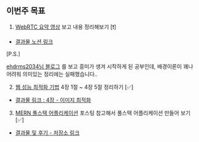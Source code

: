 ## 이번주 목표

1. [WebRTC 요약 영상](https://www.youtube.com/watch?v=FExZvpVvYxA) 보고 내용 정리해보기 [❗]

- [결과물 노션 링크](https://www.notion.so/chamming2/WebRTC-5b246db07eb5431f8d26eca97318b2c1)

[P.S.]

[ehdrms2034님 블로그](https://velog.io/@ehdrms2034/WebRTC-%EC%9B%B9%EB%B8%8C%EB%9D%BC%EC%9A%B0%EC%A0%80%EB%A1%9C-%ED%99%94%EC%83%81-%EC%B1%84%ED%8C%85%EC%9D%84-%EB%A7%8C%EB%93%A4-%EC%88%98-%EC%9E%88%EB%8B%A4%EA%B3%A0) 를 보고 흥미가 생겨 시작하게 된 공부인데, 배경이론이 꽤나 어려워 의미있는 정리에는 실패했습니다..

2. [웹 성능 최적화 기법](http://www.kyobobook.co.kr/product/detailViewKor.laf?ejkGb=KOR&mallGb=KOR&barcode=9791186710609&orderClick=LAG&Kc=) 4장 1절 ~ 4장 5절 정리하기 [✅]

- [결과물 링크 : 4장 - 이미지 최적화](https://www.notion.so/chamming2/4-50ae46acc80c4eeaa7a2a19c4af7afbe)

3. [MERN 풀스택 어플리케이션](https://medium.com/swlh/how-to-create-your-first-mern-mongodb-express-js-react-js-and-node-js-stack-7e8b20463e66) 포스팅 참고해서 풀스택 어플리케이션 만들어 보기 [✅]

- [결과물 및 후기 - 저장소 링크](https://github.com/C17AN/mern-movie)
